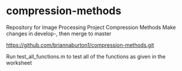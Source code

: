 # compression-methods

Repository for Image Processing Project Compression Methods
Make changes in develop-, then merge to master

https://github.com/briannaburton1/compression-methods.git

Run test_all_functions.m to test all of the functions as given in the worksheet

